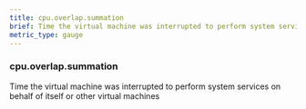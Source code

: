 ```yaml
---
title: cpu.overlap.summation
brief: Time the virtual machine was interrupted to perform system services on behalf of itself or other virtual machines
metric_type: gauge
---
```

### cpu.overlap.summation

Time the virtual machine was interrupted to perform system services on behalf of itself or other virtual machines